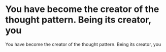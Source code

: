 # You have become the creator of the thought pattern. Being its creator, you

You have become the creator of the thought pattern. Being its creator, you